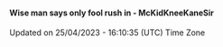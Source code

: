 #### Wise man says only fool rush in - McKidKneeKaneSir
Updated on 25/04/2023 - 16:10:35 (UTC) Time Zone
